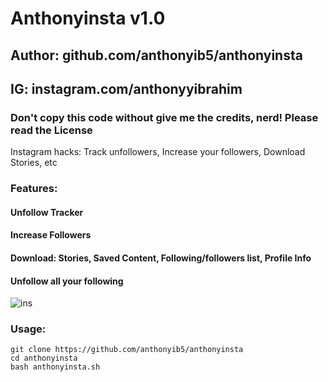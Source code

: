 # Anthonyinsta v1.0
## Author: github.com/anthonyib5/anthonyinsta
## IG: instagram.com/anthonyyibrahim
### Don't copy this code without give me the credits, nerd! Please read the License 

Instagram hacks: Track unfollowers, Increase your followers, Download Stories, etc

### Features:
#### Unfollow Tracker
#### Increase Followers
#### Download: Stories, Saved Content, Following/followers list, Profile Info
#### Unfollow all your following

![ins](https://user-images.githubusercontent.com/34893261/53686880-d50f6000-3d0b-11e9-8c42-cab1ad30b24e.png)

### Usage:
```
git clone https://github.com/anthonyib5/anthonyinsta
cd anthonyinsta
bash anthonyinsta.sh
```


